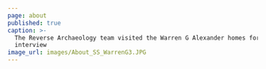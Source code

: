 ```yaml
---
page: about
published: true
caption: >-
  The Reverse Archaeology team visited the Warren G Alexander homes for a group
  interview
image_url: images/About_SS_WarrenG3.JPG
---
```

